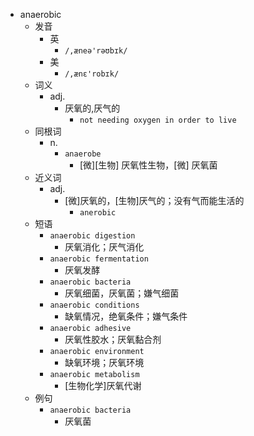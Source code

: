 - anaerobic
  - 发音
    - 英
      - `/,æneə'rəʊbɪk/`
    - 美
      - `/,ænɛ'robɪk/`
  - 词义
    - adj.
      - 厌氧的,厌气的
        - `not needing oxygen in order to live`
  - 同根词
    - n.
      - `anaerobe`
        - [微][生物] 厌氧性生物，[微] 厌氧菌
  - 近义词
    - adj.
      - [微]厌氧的，[生物]厌气的；没有气而能生活的
        - `anerobic`
  - 短语
    - `anaerobic digestion`
      - 厌氧消化；厌气消化 
    - `anaerobic fermentation`
      - 厌氧发酵 
    - `anaerobic bacteria`
      - 厌氧细菌，厌氧菌；嫌气细菌 
    - `anaerobic conditions`
      - 缺氧情况，绝氧条件；嫌气条件 
    - `anaerobic adhesive`
      - 厌氧性胶水；厌氧黏合剂 
    - `anaerobic environment`
      - 缺氧环境；厌氧环境 
    - `anaerobic metabolism`
      - [生物化学]厌氧代谢 
  - 例句
    - `anaerobic bacteria`
      - 厌氧菌


